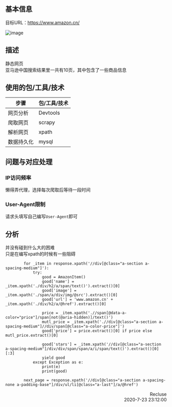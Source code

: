 ## 基本信息
目标URL：https://www.amazon.cn/  
<!-- ![](info/../info_res/browser_preview.png) -->
![image](https://i.loli.net/2020/08/18/QOcnhbiEPRGvXu3.png)  

## 描述  
静态网页  
亚马逊中国搜索结果里一共有10页，其中包含了一些商品信息  

## 使用的包/工具/技术
| 步骤       | 包/工具/技术 |
| ---------- | ------------ |
| 网页分析   | Devtools     |
| 爬取网页   | scrapy       |
| 解析网页   | xpath        |
| 数据持久化 | mysql        |

## 问题与对应处理  
### IP访问频率  
懒得弄代理，选择每次爬取后等待一段时间  
### User-Agent限制  
请求头填写自己编写`User-Agent`即可  

## 分析
并没有碰到什么大的困难  
只是在编写xpath的时候有一些阻碍  
~~~
        for _item in response.xpath('//div[@class="a-section a-spacing-medium"]'):
            try:
                good = AmazonItem()
                good['name'] = _item.xpath('./div/h2/a/span/text()').extract()[0]
                good['image'] = _item.xpath('./span/a/div/img/@src').extract()[0]
                good['url'] = 'www.amazon.cn' + _item.xpath('./div/h2/a/@href').extract()[0]

                price = _item.xpath('.//span[@data-a-color="price"]/span[not(@aria-hidden)]/text()')
                mutl_price = _item.xpath('.//div[@class="a-section a-spacing-medium"]//div/span[@class="a-color-price"]')
                good['price'] = price.extract()[0] if price else mutl_price.extract()[0]
                
                good['stars'] = _item.xpath('//div[@class="a-section a-spacing-medium"]/div/div/span/span/a/i/span/text()').extract()[0][:3]
                yield good
            except Exception as e:
                print(e)
                print(good)
        
        next_page = response.xpath('//div[@class="a-section a-spacing-none a-padding-base"]/div/ul/li[@class="a-last"]/a/@href')
~~~


<p style="text-align:right">Recluse<br>2020-7-23 23:12:00 </p>
